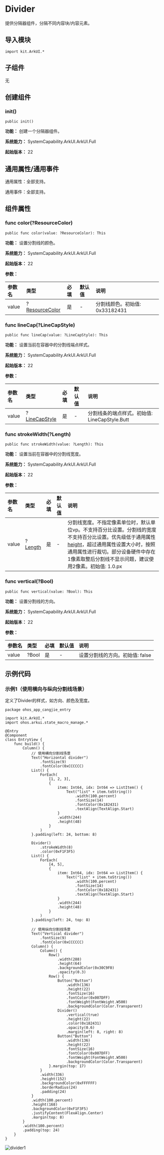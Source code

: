 # Divider

提供分隔器组件，分隔不同内容块/内容元素。

## 导入模块

```cangjie
import kit.ArkUI.*
```

## 子组件

无

## 创建组件

### init()

```cangjie
public init()
```

**功能：** 创建一个分隔器组件。

**系统能力：** SystemCapability.ArkUI.ArkUI.Full

**起始版本：** 22

## 通用属性/通用事件

通用属性：全部支持。

通用事件：全部支持。

## 组件属性

### func color(?ResourceColor)

```cangjie
public func color(value: ?ResourceColor): This
```

**功能：** 设置分割线的颜色。

**系统能力：** SystemCapability.ArkUI.ArkUI.Full

**起始版本：** 22

**参数：**

|参数名|类型|必填|默认值|说明|
|:---|:---|:---|:---|:---|
| value | ?[ResourceColor](./cj-common-types.md#interface-resourcecolor) | 是   | -   | 分割线颜色。初始值: 0x33182431 |

### func lineCap(?LineCapStyle)

```cangjie
public func lineCap(value: ?LineCapStyle): This
```

**功能：** 设置当前在容器中的分割线端点样式。

**系统能力：** SystemCapability.ArkUI.ArkUI.Full

**起始版本：** 22

**参数：**

|参数名|类型|必填|默认值|说明|
|:---|:---|:---|:---|:---|
| value | ?[LineCapStyle](./cj-common-types.md#enum-linecapstyle) | 是  | - | 分割线条的端点样式。初始值: LineCapStyle.Butt |

### func strokeWidth(?Length)

```cangjie
public func strokeWidth(value: ?Length): This
```

**功能：** 设置当前在容器中的分割线宽度。

**系统能力：** SystemCapability.ArkUI.ArkUI.Full

**起始版本：** 22

**参数：**

|参数名|类型|必填|默认值|说明|
|:---|:---|:---|:---|:---|
| value | ?[Length](./cj-common-types.md#interface-length)| 是 | - | 分割线宽度。不指定像素单位时，默认单位vp。不支持百分比设置。分割线的宽度不支持百分比设置。优先级低于通用属性[height](./cj-universal-attribute-size.md#func-heightlength)，超过通用属性设置大小时，按照通用属性进行裁切。部分设备硬件中存在1像素取整后分割线不显示问题，建议使用2像素。初始值: 1.0.px |

### func vertical(?Bool)

```cangjie
public func vertical(value: ?Bool): This
```

**功能：** 设置分割线的方向。

**系统能力：** SystemCapability.ArkUI.ArkUI.Full

**起始版本：** 22

**参数：**

|参数名|类型|必填|默认值|说明|
|:---|:---|:---|:---|:---|
| value | ?Bool | 是   | -   | 设置分割线的方向。初始值: false |

## 示例代码

### 示例1（使用横向与纵向分割线场景）

定义了Divider的样式，如方向、颜色及宽度。

<!-- run -->

```cangjie
package ohos_app_cangjie_entry

import kit.ArkUI.*
import ohos.arkui.state_macro_manage.*

@Entry
@Component
class EntryView {
    func build() {
        Column() {
            // 使用横向分割线场景
            Text("Horizontal divider")
                .fontSize(9)
                .fontColor(0xCCCCCC)
            List() {
                ForEach(
                    [1, 2, 3],
                    {
                        item: Int64, idx: Int64 => ListItem() {
                            Text("list" + item.toString())
                                .width(100.percent)
                                .fontSize(14)
                                .fontColor(0x182431)
                                .textAlign(TextAlign.Start)
                        }
                        .width(244)
                        .height(48)
                    }
                )
            }.padding(left: 24, bottom: 8)

            Divider()
                .strokeWidth(8)
                .color(0xF1F3F5)
            List() {
                ForEach(
                    [4, 5],
                    {
                        item: Int64, idx: Int64 => ListItem() {
                            Text("list" + item.toString())
                                .width(100.percent)
                                .fontSize(14)
                                .fontColor(0x182431)
                                .textAlign(TextAlign.Start)
                        }
                        .width(244)
                        .height(48)
                    }
                )
            }.padding(left: 24, top: 8)

            // 使用纵向分割线场景
            Text("Vertical divider")
                .fontSize(9)
                .fontColor(0xCCCCCC)
            Column() {
                Column() {
                    Row()
                        .width(288)
                        .height(64)
                        .backgroundColor(0x30C9F0)
                        .opacity(0.3)
                    Row() {
                        Button("Button")
                            .width(136)
                            .height(22)
                            .fontSize(16)
                            .fontColor(0x007DFF)
                            .fontWeight(FontWeight.W500)
                            .backgroundColor(Color.Transparent)
                        Divider()
                            .vertical(true)
                            .height(22)
                            .color(0x182431)
                            .opacity(0.6)
                            .margin(left: 8, right: 8)
                        Button("Button")
                            .width(136)
                            .height(22)
                            .fontSize(16)
                            .fontColor(0x007DFF)
                            .fontWeight(FontWeight.W500)
                            .backgroundColor(Color.Transparent)
                    }.margin(top: 17)
                }
                .width(336)
                .height(152)
                .backgroundColor(0xFFFFFF)
                .borderRadius(24)
                .padding(24)
            }
            .width(100.percent)
            .height(168)
            .backgroundColor(0xF1F3F5)
            .justifyContent(FlexAlign.Center)
            .margin(top: 8)
        }
        .width(100.percent)
        .padding(top: 24)
    }
}
```

![divider1](figures/divider.png)
